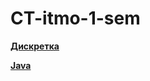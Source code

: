 # CT-itmo-1-sem

  [__Дискретка__](https://github.com/mavlyut/DM_1_1-labs.git)
  
  [__Java__](https://github.com/mavlyut/Java_1_1-ht.git)
